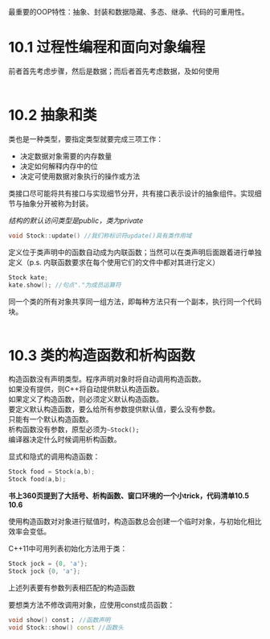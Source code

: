 最重要的OOP特性：抽象、封装和数据隐藏、多态、继承、代码的可重用性。
# 10.1 过程性编程和面向对象编程
前者首先考虑步骤，然后是数据；而后者首先考虑数据，及如何使用<br><br>
# 10.2 抽象和类
类也是一种类型，要指定类型就要完成三项工作：
- 决定数据对象需要的内存数量
- 决定如何解释内存中的位
- 决定可使用数据对象执行的操作或方法

类接口尽可能将共有接口与实现细节分开，共有接口表示设计的抽象组件。实现细节与抽象分开被称为封装。

*结构的默认访问类型是public，类为private*

```c++
void Stock::update() //我们称标识符update()具有类作用域
```

定义位于类声明中的函数自动成为内联函数；当然可以在类声明后面跟着进行单独定义（p.s. 内联函数要求在每个使用它们的文件中都对其进行定义）

```c++
Stock kate;
kate.show(); //句点"."为成员运算符
```

同一个类的所有对象共享同一组方法，即每种方法只有一个副本，执行同一个代码块。<br><br>
# 10.3 类的构造函数和析构函数
构造函数没有声明类型。程序声明对象时将自动调用构造函数。  
如果没有提供，则C++将自动提供默认构造函数。  
如果定义了构造函数，则必须定义默认构造函数。  
要定义默认构造函数，要么给所有参数提供默认值，要么没有参数。  
只能有一个默认构造函数。  
析构函数没有参数，原型必须为```~Stock();```   
编译器决定什么时候调用析构函数。

显式和隐式的调用构造函数：
```c++
Stock food = Stock(a,b);
Stock food(a,b);
```

**书上360页提到了大括号、析构函数、窗口环境的一个小trick，代码清单10.5 10.6**

使用构造函数对对象进行赋值时，构造函数总会创建一个临时对象，与初始化相比效率会变低。

C++11中可用列表初始化方法用于类：
```c++
Stock jock = {0, 'a'};
Stock jock {0, 'a'};
```
上述列表要有参数列表相匹配的构造函数

要想类方法不修改调用对象，应使用const成员函数：
```c++
void show() const； //函数声明
void Stock::show() const //函数头
```
